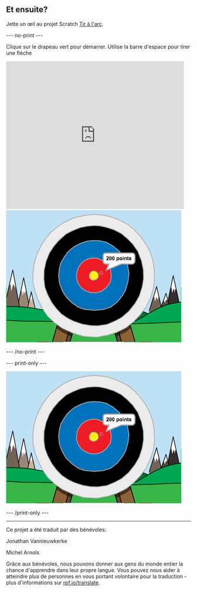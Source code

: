 ## Et ensuite?

Jette un œil au projet Scratch [Tir à l'arc](https://projects.raspberrypi.org/fr-FR/projects/archery).

--- no-print ---

Clique sur le drapeau vert pour démarrer. Utilise la barre d'espace pour tirer une flèche

<div class="scratch-preview">
  <iframe allowtransparency="true" width="485" height="402" src="https://scratch.mit.edu/projects/embed/382064493/?autostart=false" frameborder="0" scrolling="no"></iframe>
  <img src="images/archery-final.png">
</div>

--- /no-print ---

--- print-only ---

![projet terminé](images/archery-final.png)

--- /print-only ---


***
Ce projet a été traduit par des bénévoles:

Jonathan Vannieuwkerke

Michel Arnols

Grâce aux bénévoles, nous pouvons donner aux gens du monde entier la chance d'apprendre dans leur propre langue. Vous pouvez nous aider à atteindre plus de personnes en vous portant volontaire pour la traduction - plus d'informations sur [rpf.io/translate](https://rpf.io/translate).
